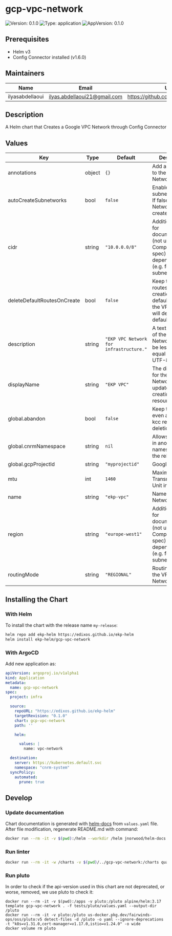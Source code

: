 # gcp-vpc-network

![Version: 0.1.0](https://img.shields.io/badge/Version-0.1.0-informational?style=flat-square) ![Type: application](https://img.shields.io/badge/Type-application-informational?style=flat-square) ![AppVersion: 0.1.0](https://img.shields.io/badge/AppVersion-0.1.0-informational?style=flat-square)

## Prerequisites

- Helm v3
- Config Connector installed (v1.6.0)

## Maintainers

| Name | Email | Url |
| ---- | ------ | --- |
| ilyasabdellaoui | <ilyas.abdellaoui21@gmail.com> | <https://github.com/ilyasabdellaoui> |

## Description

A Helm chart that Creates a Google VPC Network through Config Connector

## Values

| Key | Type | Default | Description |
|-----|------|---------|-------------|
| annotations | object | `{}` | Add annotations to the VPC Network. |
| autoCreateSubnetworks | bool | `false` | Enable custom subnet creation. If false, the VPC Network will not create subnets. |
| cidr | string | `"10.0.0.0/8"` | Additional values for documentation (not used in ComputeNetwork spec) or dependent charts (e.g. for creating subnets) |
| deleteDefaultRoutesOnCreate | bool | `false` | Keep the default routes on creation by default. If true, the VPC Network will delete the default routes. |
| description | string | `"EKP VPC Network for infrastructure."` | A text description of the VPC Network. Must be less than or equal to 256 UTF-8 bytes. |
| displayName | string | `"EKP VPC"` | The display name for the VPC Network. Can be updated without creating a new resource. |
| global.abandon | bool | `false` | Keep the VPC even after the kcc resource deletion. |
| global.cnrmNamespace | string | `nil` | Allows to deploy in another namespace than the release one |
| global.gcpProjectId | string | `"myprojectid"` | Google Project ID |
| mtu | int | `1460` | Maximum Transmission Unit in bytes. |
| name | string | `"ekp-vpc"` | Name of the VPC Network. |
| region | string | `"europe-west1"` | Additional values for documentation (not used in ComputeNetwork spec) or dependent charts (e.g. for creating subnets) |
| routingMode | string | `"REGIONAL"` | Routing mode for the VPC Network. |

## Installing the Chart

### With Helm

To install the chart with the release name `my-release`:

```bash
helm repo add ekp-helm https://edixos.github.io/ekp-helm
helm install ekp-helm/gcp-vpc-network
```

### With ArgoCD

Add new application as:

```yaml
apiVersion: argoproj.io/v1alpha1
kind: Application
metadata:
  name: gcp-vpc-network
spec:
  project: infra

  source:
    repoURL: "https://edixos.github.io/ekp-helm"
    targetRevision: "0.1.0"
    chart: gcp-vpc-network
    path: ''

    helm:

      values: |
        name: vpc-network

  destination:
    server: https://kubernetes.default.svc
    namespace: "cnrm-system"
  syncPolicy:
    automated:
      prune: true
```

## Develop

### Update documentation

Chart documentation is generated with [helm-docs](https://github.com/norwoodj/helm-docs) from `values.yaml` file.
After file modification, regenerate README.md with command:

```bash
docker run --rm -it -v $(pwd):/helm --workdir /helm jnorwood/helm-docs:v1.14.2 helm-docs
```

### Run linter

```bash
docker run --rm -it -w /charts -v $(pwd)/../gcp-vpc-network:/charts quay.io/helmpack/chart-testing:v3.12.0 ct lint --charts . --config /charts/ct.yaml
```

### Run pluto

In order to check if the api-version used in this chart are not deprecated, or worse, removed, we use pluto to check it:

```
docker run --rm -it -v $(pwd):/apps -v pluto:/pluto alpine/helm:3.17 template gcp-vpc-network . -f tests/pluto/values.yaml --output-dir /pluto
docker run --rm -it -v pluto:/pluto us-docker.pkg.dev/fairwinds-ops/oss/pluto:v5 detect-files -d /pluto -o yaml --ignore-deprecations -t "k8s=v1.31.0,cert-manager=v1.17.0,istio=v1.24.0" -o wide
docker volume rm pluto
```

